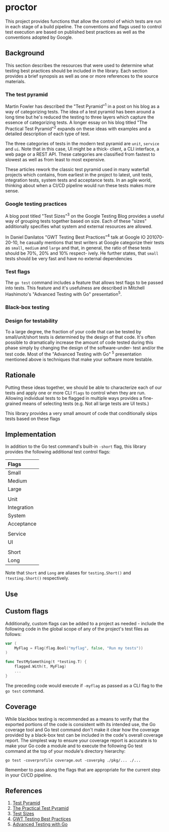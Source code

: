 # proctor

This project provides functions that allow the control of which tests
are run in each stage of a build pipeline.  The conventions and flags
used to control test execution are based on published best practices
as well as the conventions adopted by Google.

## Background

This section describes the resources that were used to determine what
testing best practices should be included in the library.  Each
section provides a brief synopsis as well as one or more references
to the source materials.

### The test pyramid

Martin Fowler has described the "Test Pyramid"<sup>1</sup> in a post
on his blog as a way of categorizing tests.  The idea of a test pyramid
has been around a long time but he's reduced the testing to three
layers which capture the essence of categorizing tests.  A longer essay
on his blog titled "The Practical Test Pyramid"<sup>2</sup> expands on
these ideas with examples and a detailed description of each type of
test.

The three categories of tests in the modern test pyramid are ``unit``,
``service`` and ``ui``.  Note that in this case, UI might be a thick-
client, a CLI interface, a web page or a REST API.  These categories
are classified from fastest to slowest as well as from least to most
expensive.

These articles rework the classic test pyramid  used in many waterfall
projects which contains, from earliest in the project to latest, unit
tests, integration tests, system tests and acceptance tests.  In an
agile world, thinking about when a CI/CD pipeline would run these tests
makes more sense.

### Google testing practices

A blog post titled "Test Sizes"<sup>3</sup> on the Google Testing Blog
provides a useful way of grouping tests together based on size.  Each
of these "sizes" additionally specifies what system and external
resources are allowed.

In Daniel Danilatos "GWT Testing Best Practices"<sup>4</sup> talk at
Google IO 201070-20-10, he casually mentions that test writers at Google
categorize their tests as ``small``, ``medium`` and ``large`` and that,
in general, the ratio of these tests should be 70%, 20% and 10% respect-
ively.  He further states, that ``small`` tests should be very fast
and have no external dependencies

### Test flags

The ``go test`` command includes a feature that allows test flags to
be passed into tests.  This feature and it's usefulness are described
in Mitchell Hashimoto's "Advanced Testing with Go" presentation<sup>5</sup>.

### Black-box testing

### Design for testability

To a large degree, the fraction of your code that can be tested by
small/unit/short tests is determined by the design of that code.  It's
often possible to dramatically increase the amount of code tested
during this phase simply by changing the design of the software-under-
test and/or the test code.  Most of the "Advanced Testing with Go"
<sup>5</sup> presentation mentioned above is techniques that make your
software more testable.

## Rationale

Putting these ideas together, we should be able to characterize each
of our tests and apply one or more CLI ``flags`` to control when
they are run.  Allowing individual tests to be flagged in multiple
ways provides a fine-grained means of selecting tests (e.g. Not all
large tests are UI tests.)

This library provides a very small amount of code that conditionally
skips tests based on these flags

## Implementation

In addition to the Go test command's built-in ``-short`` flag, this
library provides the following additional test control flags:

| Flags       |
| :---------- |
| Small       |
| Medium      |
| Large       |
|             |
| Unit        |
| Integration |
| System      |
| Acceptance  |
|             |
| Service     |
| UI          |
|             |
| Short       |
| Long        |

Note that ``Short`` and ``Long`` are aliases for ``testing.Short()``
and ``!testing.Short()`` respectively.

## Use

## Custom flags

Additionally, custom flags can be added to a project as needed -
include the following code in the global scope of any of the project's
test files as follows:

```Go
var (
    MyFlag = Flag(flag.Bool("myflag", false, "Run my tests"))
)

func TestMySomething(t *testing.T) {
    flagged.With(t, MyFlag)
    ...
}
```

The preceding code would execute if ``-myflag`` as passed as a CLI
flag to the ``go test`` command.

## Coverage

While blackbox testing is recommended as a means to verify that the
exported portions of the code is consistent with its intended use,
the Go coverage tool and Go test command don't make it clear how
the coverage provided by a black-box test can be included in the
code's overall coverage report.  The simplest way to ensure your
coverage report is accurate is to make your Go code a module and
to execute the following Go test command at the top of your module's
directory hierarchy:

```shell
go test -coverprofile coverage.out -coverpkg ./pkg/... ./...
```

Remember to pass along the flags that are appropriate for the
current step in your CI/CD pipeline.

## References

1. [Test Pyramid](https://martinfowler.com/bliki/TestPyramid.html)
2. [The Practical Test Pyramid](https://martinfowler.com/articles/practical-test-pyramid.html)
3. [Test Sizes](https://testing.googleblog.com/2010/12/test-sizes.html)
4. [GWT Testing Best Practices](https://youtu.be/T_CLzgEL7FA?t=62)
5. [Advanced Testing with Go](https://youtu.be/8hQG7QlcLBk?t=733)

